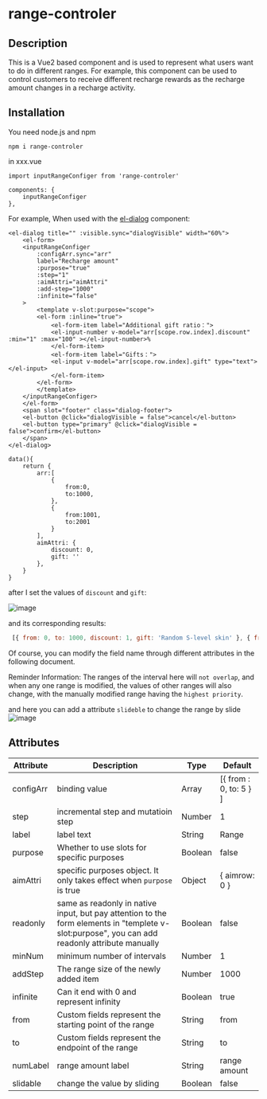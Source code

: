 # range-controler

## Description
This is a Vue2 based component and is used to represent what users want to do in different ranges.  For example, this component can be used to control customers to receive different recharge rewards as the recharge amount changes in a recharge activity.   

## Installation
You need node.js and npm
```
npm i range-controler
```

in xxx.vue
```
import inputRangeConfiger from 'range-controler'

components: {
    inputRangeConfiger
},

```
   
For example, When used with the [el-dialog](https://element.eleme.cn) component:
```
<el-dialog title="" :visible.sync="dialogVisible" width="60%">
    <el-form>
    <inputRangeConfiger 
        :configArr.sync="arr" 
        label="Recharge amount" 
        :purpose="true" 
        :step="1" 
        :aimAttri="aimAttri"
        :add-step="1000"
        :infinite="false"
    >
        <template v-slot:purpose="scope">
        <el-form :inline="true">
            <el-form-item label="Additional gift ratio：">
            <el-input-number v-model="arr[scope.row.index].discount" :min="1" :max="100" ></el-input-number>%
            </el-form-item>
            <el-form-item label="Gifts：">
            <el-input v-model="arr[scope.row.index].gift" type="text"></el-input>
            </el-form-item>
        </el-form>
        </template>
    </inputRangeConfiger>
    </el-form>
    <span slot="footer" class="dialog-footer">
    <el-button @click="dialogVisible = false">cancel</el-button>
    <el-button type="primary" @click="dialogVisible = false">confirm</el-button>
    </span>
</el-dialog>

data(){
    return {
        arr:[
            {
                from:0,
                to:1000,
            },
            {
                from:1001,
                to:2001
            }
        ],
        aimAttri: {
            discount: 0,
            gift: ''
        },
    }
}
```
after I set the values of `discount` and `gift`:

![image](https://github.com/pujiaming/range-configer/assets/109517537/0acc0038-a411-44b0-ae98-07b6b2446ca7)

and its corresponding results:

```javascript
 [{ from: 0, to: 1000, discount: 1, gift: 'Random S-level skin' }, { from: 1001, to: 2001, discount: 2, gift: 'Custom spraying' }]
```   

Of course, you can modify the field name through different attributes in the following document.   

Reminder Information: The ranges of the interval here will `not overlap`, and when any one range is modified, the values of other ranges will also change, with the manually modified range having the `highest priority`.   

and here you can add a attribute `slideble` to change the range by slide
![image](https://github.com/pujiaming/range-configer/assets/109517537/9a339241-64e7-426f-8113-750eafe9bb0d)

## Attributes
| Attribute |  Description | Type | Default |
| --- | --- | --- | --- |
| configArr | binding value |  Array | [{ from : 0, to: 5 } ] |
| step | incremental step and mutatioin step | Number | 1 |
| label | label text | String | Range |
| purpose | Whether to use slots for specific purposes | Boolean | false |
| aimAttri | specific purposes object. It only takes effect when `purpose` is true | Object | { aimrow: 0 } |
| readonly | same as readonly in native input, but pay attention to the form elements in "templete v-slot:purpose", you can add readonly attribute manually | Boolean | false |
| minNum | minimum number of intervals | Number | 1 |
| addStep | The range size of the newly added item | Number | 1000 |
| infinite | Can it end with 0 and represent infinity | Boolean | true |
| from | Custom fields represent the starting point of the range | String | from |
| to | Custom fields represent the endpoint of the range | String | to |
| numLabel | range amount label | String | range amount |      
| slidable | change the value by sliding | Boolean | false |
